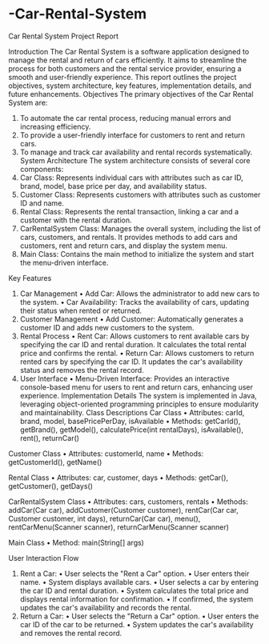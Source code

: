 # -Car-Rental-System
Car Rental System Project Report

Introduction
The Car Rental System is a software application designed to manage the rental and return of cars efficiently. It aims to streamline the process for both customers and the rental service provider, ensuring a smooth and user-friendly experience. This report outlines the project objectives, system architecture, key features, implementation details, and future enhancements.
Objectives
The primary objectives of the Car Rental System are:
1.	To automate the car rental process, reducing manual errors and increasing efficiency.
2.	To provide a user-friendly interface for customers to rent and return cars.
3.	To manage and track car availability and rental records systematically.
System Architecture
The system architecture consists of several core components:
1.	Car Class: Represents individual cars with attributes such as car ID, brand, model, base price per day, and availability status.
2.	Customer Class: Represents customers with attributes such as customer ID and name.
3.	Rental Class: Represents the rental transaction, linking a car and a customer with the rental duration.
4.	CarRentalSystem Class: Manages the overall system, including the list of cars, customers, and rentals. It provides methods to add cars and customers, rent and return cars, and display the system menu.
5.	Main Class: Contains the main method to initialize the system and start the menu-driven interface.

Key Features
1. Car Management
•	Add Car: Allows the administrator to add new cars to the system.
•	Car Availability: Tracks the availability of cars, updating their status when rented or returned.
2. Customer Management
•	Add Customer: Automatically generates a customer ID and adds new customers to the system.
3. Rental Process
•	Rent Car: Allows customers to rent available cars by specifying the car ID and rental duration. It calculates the total rental price and confirms the rental.
•	Return Car: Allows customers to return rented cars by specifying the car ID. It updates the car's availability status and removes the rental record.
4. User Interface
•	Menu-Driven Interface: Provides an interactive console-based menu for users to rent and return cars, enhancing user experience.
Implementation Details
The system is implemented in Java, leveraging object-oriented programming principles to ensure modularity and maintainability.
Class Descriptions
Car Class
•	Attributes: carId, brand, model, basePricePerDay, isAvailable
•	Methods: getCarId(), getBrand(), getModel(), calculatePrice(int rentalDays), isAvailable(), rent(), returnCar()

Customer Class
•	Attributes: customerId, name
•	Methods: getCustomerId(), getName()

Rental Class
•	Attributes: car, customer, days
•	Methods: getCar(), getCustomer(), getDays()

CarRentalSystem Class
•	Attributes: cars, customers, rentals
•	Methods: addCar(Car car), addCustomer(Customer customer), rentCar(Car car, Customer customer, int days), returnCar(Car car), menu(), rentCarMenu(Scanner scanner), returnCarMenu(Scanner scanner)

Main Class
•	Method: main(String[] args)





User Interaction Flow
1.	Rent a Car:
•	User selects the "Rent a Car" option.
•	User enters their name.
•	System displays available cars.
•	User selects a car by entering the car ID and rental duration.
•	System calculates the total price and displays rental information for confirmation.
•	If confirmed, the system updates the car's availability and records the rental.
2.	Return a Car:
•	User selects the "Return a Car" option.
•	User enters the car ID of the car to be returned.
•	System updates the car's availability and removes the rental record.
